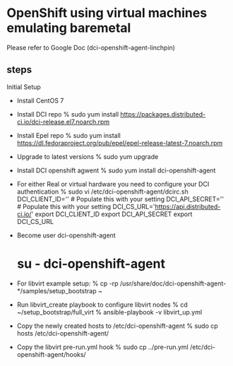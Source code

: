 # OpenShift using virtual machines emulating baremetal

Please refer to Google Doc (dci-openshift-agent-linchpin)

## steps ##
Initial Setup

- Install CentOS 7
- Install DCI repo
  % sudo yum install https://packages.distributed-ci.io/dci-release.el7.noarch.rpm
- Install Epel repo
  % sudo yum install https://dl.fedoraproject.org/pub/epel/epel-release-latest-7.noarch.rpm
- Upgrade to latest versions
  % sudo yum upgrade
- Install DCI openshift agwent
  % sudo yum install dci-openshift-agent

- For either Real or virtual hardware you need to configure
  your DCI authentication
  % sudo vi /etc/dci-openshift-agent/dcirc.sh
  DCI_CLIENT_ID='' # Populate this with your setting
  DCI_API_SECRET='' # Populate this with your setting
  DCI_CS_URL='https://api.distributed-ci.io/'
  export DCI_CLIENT_ID
  export DCI_API_SECRET
  export DCI_CS_URL

- Become user dci-openshift-agent
  # su - dci-openshift-agent
- For libvirt example setup:
  % cp -rp /usr/share/doc/dci-openshift-agent-*/samples/setup_bootstrap ~
- Run libvirt_create playbook to configure libvirt nodes
  % cd ~/setup_bootstrap/full_virt
  % ansible-playbook -v libvirt_up.yml
- Copy the newly created hosts to /etc/dci-openshift-agent
  % sudo cp hosts /etc/dci-openshift-agent/
- Copy the libvirt pre-run.yml hook
  % sudo cp ../pre-run.yml /etc/dci-openshift-agent/hooks/


